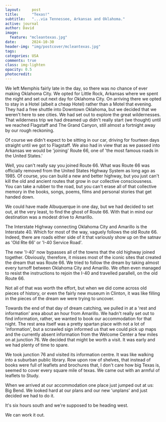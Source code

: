 ```yaml
---
layout:     post
title:      "Texas!"
subtitle:   "...via Tennessee, Arkansas and Oklahoma."
active: journal
author: David
image:
  feature: "mcleantexas.jpg"
date:       2024-10-30
header-img: "img/postcover/mcleantexas.jpg"
tags: 
categories: USA
comments: true
class: img-lighten 
opacity: 0.5
photocredit:
---
```


We left Memphis fairly late in the day, so there was no chance of ever making Oklahoma City. We opted for Little Rock, Arkansas where we spent the night and set out next day for Oklahoma City. On arriving there we opted to stay in a Hotel (albeit a cheap Hotel) rather than a Motel that evening. They had a free shuttle into Downtown Oklahoma, but we decided that we weren't here to see cities. We had set out to explore the great wildernesses. That wilderness trip we had dreamed up didn't really start (we thought) until we reached Flagstaff and The Grand Canyon, still almost a fortnight away by our rough reckoning.

Of course we didn't expect to be sitting in our car, driving for fourteen days straight until we got to Flagstaff. We also had in view that as we passed into Arkansas we would be 'joining' Route 66, one of 'the most famous roads in the United States.' 

Well, you can't really say you joined Route 66. What was Route 66 was officially removed from the United States Highway System as long ago as 1985. Of course, you can build a new and better highway, but you just can't kill the old and ancient routes that grow in our collective consciousness. You can take a rubber to the road, but you can't erase all of that collective memory in the books, songs, poems, films and personal stories that get handed down.

We could have made Albuquerque in one day, but we had decided to set out, at the very least, to find the ghost of Route 66. With that in mind our destination was a modest drive to Amarillo.

The Interstate Highway connecting Oklahoma City and Amarillo is the Interstate 40. Which for most of the way, vaguely follows the old Route 66. Indeed, there are roads either side of it that variously show up on the satnav as 'Old Rte 66' or 'I-40 Service Road'. 

The new 'I-40' now bypasses all of the towns that the old highway joined together. Obviously, therefore, it misses most of the iconic sites that created the dream that was Route 66. We tried to follow the dream by taking almost every turnoff between Oklahoma City and Amarillo. We often even managed to resist the instructions to rejoin the I-40 and travelled parallell, on the old Route 66.

Not all of that was worth the effort, but when we did come across old pieces of history, or even the fairly new museum in Clinton, it was like filling in the pieces of the dream we were trying to uncover.

Towards the end of that day of dream catching, we pulled in at a 'rest and information' area about an hour from Amarillo. We hadn't really set out to find information, rather, we wanted to book our accommodation for that night. The rest area itself was a pretty spartan place with not a lot of 'information', but a scrawled sign informed us that we could pick up maps and the currently absent information from the Welcome Center a few miles on at junction 76. We decided that might be worth a visit. It was early and we had plenty of time to spare.

We took junction 76 and visited its information centre. It was like walking into a suburban public library. Row upon row of shelves, that instead of books were full of leaflets and brochures that, I don't care how big Texas is, seemed to cover every square mile of texas. We came out with an armful of leaflets to Study. 

When we arrived at our accommodation one place just jumped out at us: Big Bend. We looked hard at our plans and our new 'unplans' and just decided we had to do it. 

It's six hours south and we're supposed to be heading west.

We can work it out.







